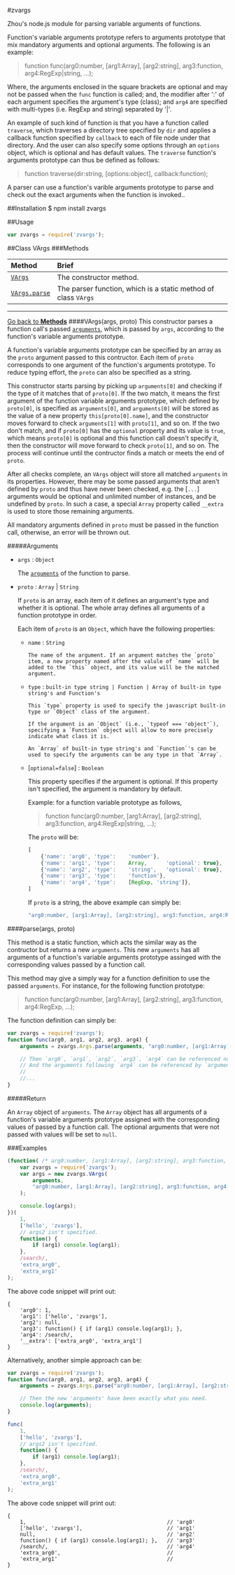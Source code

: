 #zvargs

Zhou's node.js module for parsing variable arguments of functions.

Function's variable arguments prototype refers to arguments prototype that mix mandatory arguments and optional arguments. The following is an example:

>function func(arg0:number, [arg1:Array], [arg2:string], arg3:function, arg4:RegExp|string, ...);   

Where, the arguments enclosed in the square brackets are optional and may not be passed when the `func` function is called; and, the modifier after ':' of each argument specifies the argument's type (class); and `arg4` are specified with multi-types (i.e. RegExp and string) separated by '|'.

An example of such kind of function is that you have a function called `traverse`, which traverses a directory tree specified by `dir` and applies a callback function specified by `callback` to each of file node under that directory. And the user can also specify some options through an `options` object, which is optional and has default values. The `traverse` function's arguments prototype can thus be defined as follows:

>function traverse(dir:string, [options:object], callback:function);

A parser can use a function's varible arguments prototype to parse and check out the exact arguments when the function is invoked..


##Installation
    $ npm install zvargs

##Usage

```javascript
var zvargs = require('zvargs');
```

<a name="class">
##Class
VArgs

<a name="Methods">
###Methods

Method                                  | Brief
:---------------------------------------|:-----
[`VArgs`](#VArgs.constructor)           |The constructor method.
[`VArgs.parse`](#VArgs.parse)           |The parser function, which is a static method of class `VArgs`


<hr>

[Go back to **Methods**](#Methods)
<a name="VArgs.constructor" />
####VArgs(args, proto)
This constructor parses a function call's passed [`arguments`](https://developer.mozilla.org/en-US/docs/Web/JavaScript/Reference/Functions/arguments), which is passed by `args`,  according to the function's variable arguments prototype.

A function's variable arguments prototype can be specified by an array as the `proto` argument passed to this contructor. Each item of `proto` corresponds to one argument of the function's arguments prototype. To reduce typing effort, the `proto` can also be specified as a string. 
  
This constructor starts parsing by picking up `arguments[0]` and checking if the type of it matches that of `proto[0]`. If the two match, it means the first argument of the function variable arguments prototype, which defined by `proto[0]`, is specified as `arguments[0]`, and `arguments[0]` will be stored as the value of a new property `this[proto[0].name]`,  and the constructor moves forward to check `arguments[1]` with `proto[1]`, and so on. If the two don't match, and if `proto[0]` has the `optional` property and its value is `true`, which means `proto[0]` is optional and this function call doesn't specify it, then the constructor will move forward to check `proto[1]`, and so on. The process will continue until the contructor finds a match or meets the end of `proto`.

After all checks complete, an `VArgs` object will store all matched `arguments` in its properties. However, there may be some passed arguments that aren't defined by `proto` and thus have never been checked, e.g. the [`...`] arguments would be optional and unlimited number of instances, and be undefined by `proto`. In such a case, a special `Array` property called `__extra` is used to store those remaining arguments.

All mandatory arguments defined in `proto` must be passed in the function call, otherwise, an error will be thrown out.

#####Arguments
* `args` : `Object`

    The [`arguments`](https://developer.mozilla.org/en-US/docs/Web/JavaScript/Reference/Functions/arguments) of the function to parse.

* `proto` : `Array` | `String`

    If `proto` is an array, each item of it defines an argument's type and whether it is optional. The whole array defines all arguments of a function prototype in order.

    Each item of `proto` is an `Object`, which have the following properties:
    
  * `name` : `String`
        
        The name of the argument. If an argument matches the `proto` item, a new property named after the valule of `name` will be added to the `this` object, and its value will be the matched argument.

  * `type` : `built-in type string | Function | Array of built-in type string's and Function's`
  
        This `type` property is used to specify the javascript built-in type or `Object` class of the argument.
        
        If the argument is an `Object` (i.e., `typeof === 'object'`), specifying a `Function` object will allow to more precisely indicate what class it is.

        An `Array` of built-in type string's and `Function`'s can be used to specify the arguments can be any type in that `Array`. 

  * [`optional=false`] : `Boolean`

       This property specifies if the argument is optional. If this property isn't specified, the argument is mandatory by default.

    Example: for a function variable prototype as follows,

    >function func(arg0:number, [arg1:Array], [arg2:string], arg3:function, arg4:RegExp|string, ...);   

    The `proto` will be:

    ```javascript
    [
        {'name': 'arg0', 'type':    'number'},
        {'name': 'arg1', 'type':    Array,      'optional': true},
        {'name': 'arg2', 'type':    'string',   'optional': true},
        {'name': 'arg3', 'type':    'function'},
        {'name': 'arg4', 'type':    [RegExp, 'string']},
    ]
    ```
    
    If `proto` is a string, the above example can simply be:

    ```javascript
    "arg0:number, [arg1:Array], [arg2:string], arg3:function, arg4:RegExp|string"

    ```

<a name="VArgs.parse" />
####parse(args, proto)

This method is a static function, which acts the similar way as the contructor but returns a new `arguments`. This new `arguments` has all arguments of a function's variable arguments prototype assinged with the corresponding values passed by a function call. 

This method may give a simply way for a function definition to use the passed `arguments`. For instance, for the following function prototype:


>function func(arg0:number, [arg1:Array], [arg2:string], arg3:function, arg4:RegExp, ...);   

The function definition can simply be:

```javascript
var zvargs = require('zvargs');
function func(arg0, arg1, arg2, arg3, arg4) {
    arguments = zvargs.Args.parse(arguments, "arg0:number, [arg1:Array], [arg2:string], arg3:function, arg4:RegExp|string");

    // Then `arg0`, `arg1`, `arg2`, `arg3`, `arg4` can be referenced normally.
    // And the arguments following `arg4` can be referenced by `argument[5]`, `arguments[6]`...
    //
    //...
}
```

#####Return

An `Array` object of `arguments`. The `Array` object has all arguments of a function's variable arguments prototype assigned with the corresponding values of passed by a function call. The optional arguments that were not passed with values will be set to `null`. 

###Examples

```javascript
(function( /* arg0:number, [arg1:Array], [arg2:string], arg3:function, arg4:RegExp|string, ...*/ ) {
    var zvargs = require('zvargs');
    var args = new zvargs.VArgs(
        arguments, 
        "arg0:number, [arg1:Array], [arg2:string], arg3:function, arg4:RegExp|string"
    );

    console.log(args);
})(
    1, 
    ['hello', 'zvargs'],
    // args2 isn't specified.
    function() {
        if (arg1) console.log(arg1);
    }, 
    /search/,
    'extra_arg0',
    'extra_arg1'
);
```

The above code snippet will print out:

```
{
    'arg0': 1,
    'arg1': ['hello', 'zvargs'],
    'arg2': null,
    'arg3': function() { if (arg1) console.log(arg1); }, 
    'arg4': /search/,
    '__extra': ['extra_arg0', 'extra_arg1']
}
```

Alternatively, another simple approach can be:

```javascript
var zvargs = require('zvargs');
function func(arg0, arg1, arg2, arg3, arg4) {
    arguments = zvargs.Args.parse("arg0:number, [arg1:Array], [arg2:string], arg3:function, arg4:RegExp|string");

    // Then the new 'arguments' have been exactly what you need.
    console.log(arguments);
}

func(
    1, 
    ['hello', 'zvargs'],
    // args2 isn't specified.
    function() {
        if (arg1) console.log(arg1);
    }, 
    /search/,
    'extra_arg0',
    'extra_arg1'
);
```

The above code snippet will print out:

```
{
    1,                                             // 'arg0'
    ['hello', 'zvargs'],                           // 'arg1' 
    null,                                          // 'arg2' 
    function() { if (arg1) console.log(arg1); },   // 'arg3'     
    /search/,                                      // 'arg4' 
    'extra_arg0',                                  //
    'extra_arg1'                                   //  
}
```

